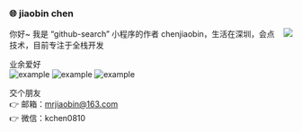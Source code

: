 ### :globe_with_meridians: jiaobin chen

<img align="right" src="https://github-readme-stats.vercel.app/api?username=chenjiaobin&show_icons=true&icon_color=0366d6&text_color=24292e&bg_color=ffffff&hide_title=true" />

你好~ 我是 “github-search” 小程序的作者 chenjiaobin，生活在深圳，会点技术，目前专注于全栈开发  

业余爱好  
![example](https://img.shields.io/badge/羽毛球-green.svg)
![example](https://img.shields.io/badge/跑步-red.svg)
![example](https://img.shields.io/badge/阅读-blue.svg)

交个朋友  
:point_right: 邮箱：[mrjiaobin@163.com](mailto:mrjiaobin@163.com)  
:point_right: 微信：kchen0810
